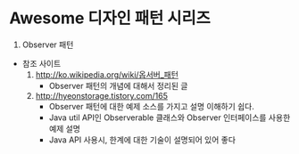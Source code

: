 # Awesome 디자인 패턴 시리즈
 1. Observer 패턴
 
* 참조 사이트
  1. http://ko.wikipedia.org/wiki/옵서버_패턴
     * Observer 패턴의 개념에 대해서 정리된 글
  2. http://hyeonstorage.tistory.com/165
     * Observer 패턴에 대한 예제 소스를 가지고 설명 이해하기 쉽다.
     * Java util API인 Observerable 클래스와 Observer 인터페이스를 사용한 예제 설명
     * Java API 사용시, 한계에 대한 기술이 설명되어 있어 좋다
